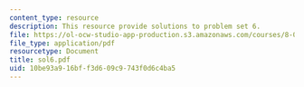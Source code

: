 ```yaml
---
content_type: resource
description: This resource provide solutions to problem set 6.
file: https://ol-ocw-studio-app-production.s3.amazonaws.com/courses/8-01x-physics-i-classical-mechanics-with-an-experimental-focus-fall-2002/10be93a916bff3d609c9743f0d6c4ba5_sol6.pdf
file_type: application/pdf
resourcetype: Document
title: sol6.pdf
uid: 10be93a9-16bf-f3d6-09c9-743f0d6c4ba5
---
```

